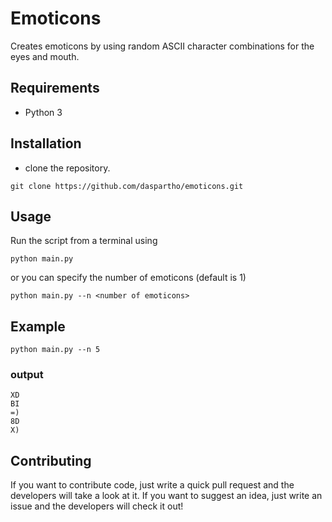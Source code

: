 # Emoticons
Creates emoticons by using random ASCII character combinations for the eyes and mouth.

## Requirements
- Python 3

## Installation
- clone the repository.
```
git clone https://github.com/daspartho/emoticons.git
```

## Usage
Run the script from a terminal using
```
python main.py
```
or you can specify the number of emoticons (default is 1)
```
python main.py --n <number of emoticons>
```

## Example
```
python main.py --n 5
```
### output
```
XD
BI
=)
8D
X)
```

## Contributing
If you want to contribute code, just write a quick pull request and the developers will take a look at it.
If you want to suggest an idea, just write an issue and the developers will check it out!

